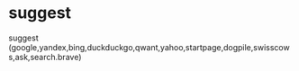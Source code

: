 # suggest
suggest (google,yandex,bing,duckduckgo,qwant,yahoo,startpage,dogpile,swisscows,ask,search.brave)
